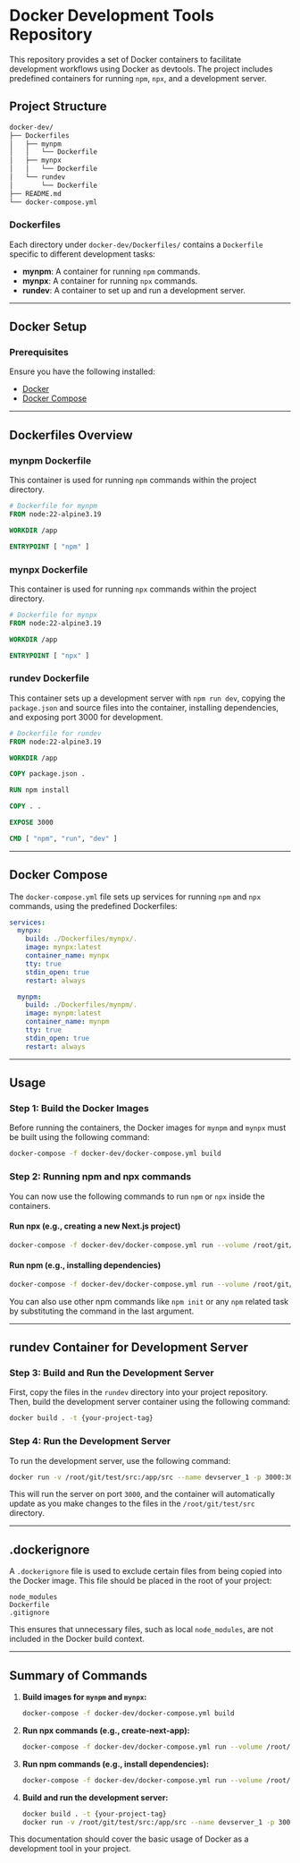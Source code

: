 
# Docker Development Tools Repository

This repository provides a set of Docker containers to facilitate development workflows using Docker as devtools. The project includes predefined containers for running `npm`, `npx`, and a development server.

## Project Structure

```bash
docker-dev/
├── Dockerfiles
│   ├── mynpm
│   │   └── Dockerfile
│   ├── mynpx
│   │   └── Dockerfile
│   └── rundev
│       └── Dockerfile
├── README.md
└── docker-compose.yml
```

### Dockerfiles

Each directory under `docker-dev/Dockerfiles/` contains a `Dockerfile` specific to different development tasks:

- **mynpm**: A container for running `npm` commands.
- **mynpx**: A container for running `npx` commands.
- **rundev**: A container to set up and run a development server.

---

## Docker Setup

### Prerequisites

Ensure you have the following installed:

- [Docker](https://docs.docker.com/get-docker/)
- [Docker Compose](https://docs.docker.com/compose/install/)

---

## Dockerfiles Overview

### mynpm Dockerfile

This container is used for running `npm` commands within the project directory.

```Dockerfile
# Dockerfile for mynpm
FROM node:22-alpine3.19

WORKDIR /app

ENTRYPOINT [ "npm" ]
```

### mynpx Dockerfile

This container is used for running `npx` commands within the project directory.

```Dockerfile
# Dockerfile for mynpx
FROM node:22-alpine3.19

WORKDIR /app

ENTRYPOINT [ "npx" ]
```

### rundev Dockerfile

This container sets up a development server with `npm run dev`, copying the `package.json` and source files into the container, installing dependencies, and exposing port 3000 for development.

```Dockerfile
# Dockerfile for rundev
FROM node:22-alpine3.19

WORKDIR /app

COPY package.json .

RUN npm install

COPY . .

EXPOSE 3000

CMD [ "npm", "run", "dev" ]
```

---

## Docker Compose

The `docker-compose.yml` file sets up services for running `npm` and `npx` commands, using the predefined Dockerfiles:

```yaml
services:
  mynpx:
    build: ./Dockerfiles/mynpx/.
    image: mynpx:latest
    container_name: mynpx
    tty: true
    stdin_open: true
    restart: always

  mynpm:
    build: ./Dockerfiles/mynpm/.
    image: mynpm:latest
    container_name: mynpm
    tty: true
    stdin_open: true
    restart: always
```

---

## Usage

### Step 1: Build the Docker Images

Before running the containers, the Docker images for `mynpm` and `mynpx` must be built using the following command:

```bash
docker-compose -f docker-dev/docker-compose.yml build
```

### Step 2: Running npm and npx commands

You can now use the following commands to run `npm` or `npx` inside the containers.

#### Run npx (e.g., creating a new Next.js project)

```bash
docker-compose -f docker-dev/docker-compose.yml run --volume /root/git/:/app --rm mynpx create-next-app@latest
```

#### Run npm (e.g., installing dependencies)

```bash
docker-compose -f docker-dev/docker-compose.yml run --volume /root/git/:/app --rm mynpm install
```

You can also use other npm commands like `npm init` or any `npm` related task by substituting the command in the last argument.

---

## rundev Container for Development Server

### Step 3: Build and Run the Development Server

First, copy the files in the `rundev` directory into your project repository. Then, build the development server container using the following command:

```bash
docker build . -t {your-project-tag}
```

### Step 4: Run the Development Server

To run the development server, use the following command:

```bash
docker run -v /root/git/test/src:/app/src --name devserver_1 -p 3000:3000 --rm -it {your-project-tag}
```

This will run the server on port `3000`, and the container will automatically update as you make changes to the files in the `/root/git/test/src` directory.

---

## .dockerignore

A `.dockerignore` file is used to exclude certain files from being copied into the Docker image. This file should be placed in the root of your project:

```
node_modules
Dockerfile
.gitignore
```

This ensures that unnecessary files, such as local `node_modules`, are not included in the Docker build context.

---

## Summary of Commands

1. **Build images for `mynpm` and `mynpx`:**

    ```bash
    docker-compose -f docker-dev/docker-compose.yml build
    ```

2. **Run npx commands (e.g., create-next-app):**

    ```bash
    docker-compose -f docker-dev/docker-compose.yml run --volume /root/git/:/app --rm mynpx create-next-app@latest
    ```

3. **Run npm commands (e.g., install dependencies):**

    ```bash
    docker-compose -f docker-dev/docker-compose.yml run --volume /root/git/:/app --rm mynpm install
    ```

4. **Build and run the development server:**

    ```bash
    docker build . -t {your-project-tag}
    docker run -v /root/git/test/src:/app/src --name devserver_1 -p 3000:3000 --rm -it {your-project-tag}
    ```

This documentation should cover the basic usage of Docker as a development tool in your project.
